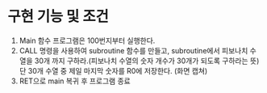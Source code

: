 # 구현 기능 및 조건

1. Main 함수 프로그램은 100번지부터 실행한다.
2. CALL 명령을 사용하여 subroutine 함수를 만들고, subroutine에서 피보나치 수열을 30개 까지 구하라.(피보나치 수열의 숫자 개수가 30개가 되도록 구하라는 뜻) 단 30개 수열 중 제일 마지막 숫자를 R0에 저장한다. (화면 캡쳐)
3. RET으로 main 복귀 후 프로그램 종료 
